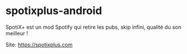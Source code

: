 # spotixplus-android

SpotiX+ est un mod Spotify qui retire les pubs, skip infini, qualité du son meilleur !

Site: https://spotixplus.com

